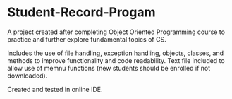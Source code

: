 # Student-Record-Progam
A project created after completing Object Oriented Programming course to practice and further explore fundamental topics of CS.

Includes the use of file handling, exception handling, objects, classes, and methods to improve functionality and code readability. Text file included to allow use of memnu functions (new students should be enrolled if not downloaded).

Created and tested in online IDE.
